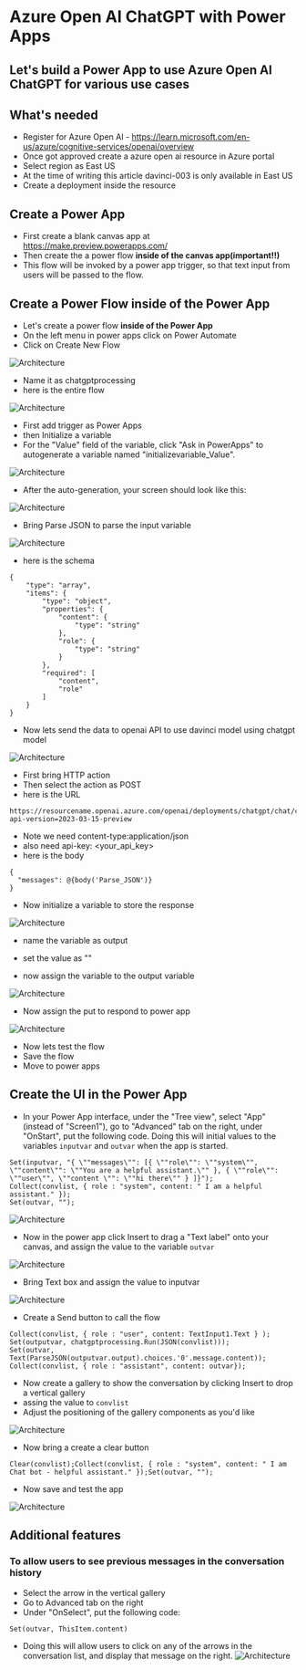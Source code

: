 # Azure Open AI ChatGPT with Power Apps

## Let's build a Power App to use Azure Open AI ChatGPT for various use cases

## What's needed

- Register for Azure Open AI - https://learn.microsoft.com/en-us/azure/cognitive-services/openai/overview
- Once got approved create a azure open ai resource in Azure portal
- Select region as East US
- At the time of writing this article davinci-003 is only available in East US
- Create a deployment inside the resource

## Create a Power App

- First create a blank canvas app at https://make.preview.powerapps.com/
- Then create the a power flow **inside of the canvas app(important!!)**
- This flow will be invoked by a power app trigger, so that text input from users will be passed to the flow. 


## Create a Power Flow inside of the Power App

- Let's create a power flow **inside of the Power App**
- On the left menu in power apps click on Power Automate
- Click on Create New Flow

![Architecture](https://github.com/balakreshnan/Samples2023/blob/main/AzureAI/images/chatpgp9.jpg "Architecture")

- Name it as chatgptprocessing
- here is the entire flow

![Architecture](https://github.com/balakreshnan/Samples2023/blob/main/AzureAI/images/chatpgp2.jpg "Architecture")

- First add trigger as Power Apps
- then Initialize a variable
- For the "Value" field of the variable, click "Ask in PowerApps" to autogenerate a variable named "initializevariable_Value".  

![Architecture](https://github.com/balakreshnan/Samples2023/blob/vxg-edits/AzureAI/images/chatpgp10.jpg "Architecture")

- After the auto-generation, your screen should look like this:

![Architecture](https://github.com/balakreshnan/Samples2023/blob/main/AzureAI/images/chatpgp3.jpg "Architecture")

- Bring Parse JSON to parse the input variable

![Architecture](https://github.com/balakreshnan/Samples2023/blob/main/AzureAI/images/chatpgp4.jpg "Architecture")

- here is the schema

```
{
    "type": "array",
    "items": {
        "type": "object",
        "properties": {
            "content": {
                "type": "string"
            },
            "role": {
                "type": "string"
            }
        },
        "required": [
            "content",
            "role"
        ]
    }
}
```

- Now lets send the data to openai API to use davinci model using chatgpt model

![Architecture](https://github.com/balakreshnan/Samples2023/blob/main/AzureAI/images/chatpgp5.jpg "Architecture")

- First bring HTTP action
- Then select the action as POST
- here is the URL 

```
https://resourcename.openai.azure.com/openai/deployments/chatgpt/chat/completions?api-version=2023-03-15-preview
```

- Note we need content-type:application/json
- also need api-key: <your_api_key>
- here is the body

```
{
  "messages": @{body('Parse_JSON')}
}
```

- Now initialize a variable to store the response

![Architecture](https://github.com/balakreshnan/Samples2023/blob/main/AzureAI/images/chatpgp6.jpg "Architecture")

- name the variable as output
- set the value as ""

- now assign the variable to the output variable

![Architecture](https://github.com/balakreshnan/Samples2023/blob/main/AzureAI/images/chatpgp7.jpg "Architecture")

- Now assign the put to respond to power app

![Architecture](https://github.com/balakreshnan/Samples2023/blob/main/AzureAI/images/chatpgp8.jpg "Architecture")

- Now lets test the flow
- Save the flow
- Move to power apps

## Create the UI in the Power App

- In your Power App interface, under the "Tree view", select "App" (instead of "Screen1"), go to "Advanced" tab on the right, under "OnStart", put the following code. Doing this will initial values to the variables `inputvar` and `outvar` when the app is started.   
```
Set(inputvar, "{ \""messages\"": [{ \""role\"": \""system\"", \""content\"": \""You are a helpful assistant.\"" }, { \""role\"": \""user\"", \""content \"": \""hi there\"" } ]}"); 
Collect(convlist, { role : "system", content: " I am a helpful assistant." }); 
Set(outvar, "");
```

![Architecture](https://github.com/balakreshnan/Samples2023/blob/main/AzureAI/images/chatpgp11.jpg "Architecture")

- Now in the power app click Insert to drag a "Text label" onto your canvas, and assign the value to the variable `outvar`

![Architecture](https://github.com/balakreshnan/Samples2023/blob/main/AzureAI/images/chatpgp12.jpg "Architecture")

- Bring Text box and assign the value to inputvar

![Architecture](https://github.com/balakreshnan/Samples2023/blob/main/AzureAI/images/chatpgp13.jpg "Architecture")

- Create a Send button to call the flow

```
Collect(convlist, { role : "user", content: TextInput1.Text } );
Set(outputvar, chatgptprocessing.Run(JSON(convlist)));
Set(outvar, Text(ParseJSON(outputvar.output).choices.'0'.message.content));
Collect(convlist, { role : "assistant", content: outvar});
```

- Now create a gallery to show the conversation by clicking Insert to drop a vertical gallery
- assing the value to `convlist`
- Adjust the positioning of the gallery components as you'd like 

![Architecture](https://github.com/balakreshnan/Samples2023/blob/main/AzureAI/images/chatpgp14.jpg "Architecture")

- Now bring a create a clear button

```
Clear(convlist);Collect(convlist, { role : "system", content: " I am Chat bot - helpful assistant." });Set(outvar, "");
```

- Now save and test the app

![Architecture](https://github.com/balakreshnan/Samples2023/blob/main/AzureAI/images/chatpgp1.jpg "Architecture")


## Additional features

### To allow users to see previous messages in the conversation history

- Select the arrow in the vertical gallery
- Go to Advanced tab on the right
- Under "OnSelect", put the following code:

```
Set(outvar, ThisItem.content)
```

- Doing this will allow users to click on any of the arrows in the conversation list, and display that message on the right. 
![Architecture](https://github.com/balakreshnan/Samples2023/blob/main/AzureAI/images/chatpgp15.jpg "Architecture")